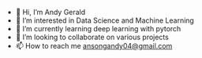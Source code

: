 - 👋 Hi, I’m Andy Gerald
- 👀 I’m interested in Data Science and Machine Learning
- 🌱 I’m currently learning deep learning with pytorch
- 💞️ I’m looking to collaborate on various projects
- 📫 How to reach me ansongandy04@gmail.com

<!---
AndyGrld/AndyGrld is a ✨ special ✨ repository because its `README.md` (this file) appears on your GitHub profile.
You can click the Preview link to take a look at your changes.
--->
